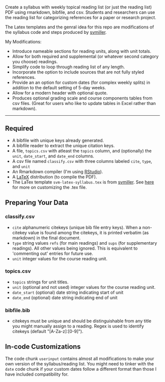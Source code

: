 Create a syllabus with weekly topical reading list (or just the reading list) PDF using rmarkdown, bibfile, and csv. Students and researchers can use the reading list for categorizing references for a paper or research project. 

The Latex templates and the genral idea for this repo are modifications of the syllabus code and steps produced by [svmiller](https://github.com/svmiller/svm-r-markdown-templates).

My Modifications:

- Introduce nameable sections for reading units, along with unit totals.
- Allow for both required and supplemental (or whatever second category you choose) readings.
- Simplify code to loop through reading list of any length.
- Incorporate the option to include sources that are not fully styled references.
- Provide an an option for custom dates (for complex weekly splits) in addition to the default setting of 5-day weeks.
- Allow for a modern header with optional quote.
- Produces optional grading scale and course components tables from csv files. (Great for users who like to update tables in Excel rather than markdown).

---

## Required 
- A bibfile with unique keys already generated.
- A bibfile reader to extract the unique citation keys.
- A file, ```topics.csv``` with atleast the ```topics``` column, and (optionally) the ```unit```,	```date_start```,	and ```date_end``` columns.
- A csv file named ```classify.csv``` with three columns labeled ```cite```, ```type```, and ```unit```
- An Rmarkdown compiler (I'm using [RStudio](https://www.rstudio.com/)).
- A [LaTeX](https://www.latex-project.org/get/) distribution (to compile the PDF).
- The LaTex template ```svm-latex-syllabus.tex``` is from  [svmiller](https://github.com/svmiller/). See [here](http://svmiller.com/blog/2016/07/r-markdown-syllabus/) for more on customizing the .tex file.

## Preparing Your Data

### classify.csv

- ```cite``` alphanumeric citekeys (unique bib file entry keys). When a non-citekey value is found among the citekeys, it is printed verbatim (as markdown) in the final document.
- ```type``` string values ```refs``` (for main readings) and ```sups``` (for supplementary readings). All other values being ignored. This is equivalent to 'commenting out' entries for future use.
- ```unit``` integer values for the course reading unit.

### topics.csv
- ```topics``` strings for unit titles.
- ```unit``` (optional and not used) integer values for the course reading unit.
- ```date_start``` (optional) date string indicating start of unit
- ```date_end``` (optional) date string indicating end of unit

### bibfile.bib
- citekeys must be unique and should be distinguishable from any title you might manually assign to a reading. Regex is used to identify citekeys (default "[A-Za-z]:[0-9]").

## In-code Customizations

The code chunk ```userinput``` contains almost all modifications to make your own version of the syllabus/reading list. You might need to tinker with the ```date``` code chunk if your custom dates follow a different format than those I have included compatibility for.
